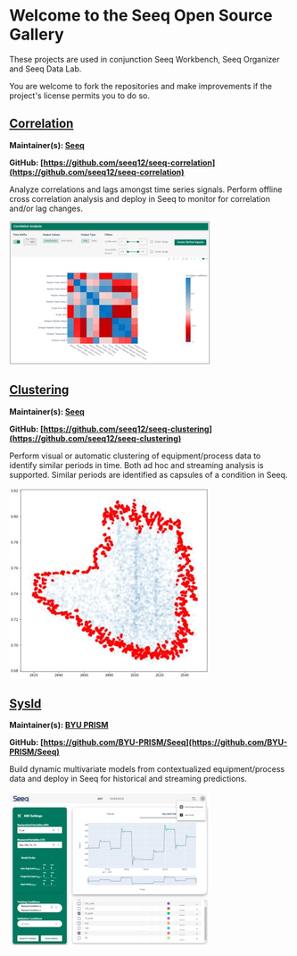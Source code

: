 # Welcome to the Seeq Open Source Gallery

These projects are used in conjunction Seeq Workbench, Seeq Organizer and Seeq Data Lab.

You are welcome to fork the repositories and make improvements if the project's license permits you to do so.

## [Correlation](https://github.com/seeq12/seeq-correlation)

**Maintainer(s): [Seeq](www.seeq.com)**

**GitHub: [https://github.com/seeq12/seeq-correlation](https://github.com/seeq12/seeq-correlation)**

Analyze correlations and lags amongst time series signals. Perform offline cross correlation analysis and deploy in Seeq to monitor for correlation and/or lag changes.

![](/assets/seeq-correlation.jpg)

## [Clustering](https://github.com/seeq12/seeq-clustering)

**Maintainer(s): [Seeq](www.seeq.com)**

**GitHub: [https://github.com/seeq12/seeq-clustering](https://github.com/seeq12/seeq-clustering)**

Perform visual or automatic clustering of equipment/process data to identify similar periods in time. Both ad hoc and streaming analysis is supported. Similar periods are identified as capsules of a condition in Seeq.

![](/assets/seeq-clustering.jpg)

## [SysId](https://github.com/BYU-PRISM/Seeq)

**Maintainer(s): [BYU PRISM](https://apm.byu.edu/prism/)**

**GitHub: [https://github.com/BYU-PRISM/Seeq](https://github.com/BYU-PRISM/Seeq)**

Build dynamic multivariate models from contextualized equipment/process data and deploy in Seeq for historical and streaming predictions.

![](/assets/seeq-sysid.jpg)
